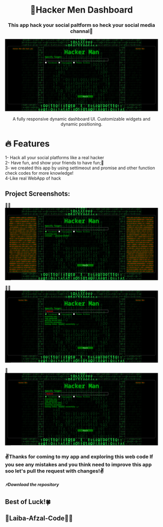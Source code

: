 <h1 style="text-align: center">🦄Hacker Men Dashboard</h1>
<h3 style="text-align: center">This app hack your social paltform so heck your social media channal🎩</h3>
<img src="/img/Screenshot (178).png" alt="first user page">
<p id="description" style="text-align: center">A fully responsive dynamic dashboard UI. Customizable widgets and dynamic positioning.</p>
<h1>🔥 Features</h1>
 1- Hack all your social platforms like a real hacker<br>
2- Have fun, and show your friends to have fun;🤖<br>
3- we created this app by using settimeout and promise and other function check codes for more knowledge!<br>
4-Like real WebApp of hack<br>
<h2>Project Screenshots:</h2>
<p style= "align=center">🧙‍♂️
<img src="/img/Screenshot (179).png" alt="project-screenshot">
</p>
<p style= "align=center">🧝‍♀️
<img src="/img/Screenshot (177).png" alt="project-screenshot" >
</p>
<p style= "align=center">🐚
<img src="/img/Screenshot (177).png" alt="project-screenshot">
</p>
<h3>✌️Thanks for coming to my app and exploring this web code If you see any mistakes and you think need to improve this app soo let's pull the request with changes!✌️</h3>
<h5> ⚡Download the repository</h5>
<h2>Best of Luck!🍀<h2>
<h2>🍁Laiba-Afzal-Code🦹‍♀️<h2>